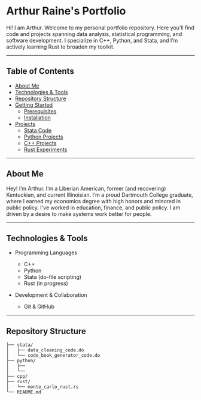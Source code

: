 # Arthur Raine's Portfolio
<p>Hi! I am Arthur. Welcome to my personal portfolio repository. Here you’ll find code and projects spanning data analysis, statistical programming, and software development. I specialize in C++, Python, and Stata, and I’m actively learning Rust to broaden my toolkit.</p>

---
## Table of Contents
- [About Me](#about-me)  
- [Technologies & Tools](#technologies--tools)  
- [Repository Structure](#project-structure)  
- [Getting Started](#getting-started)  
  - [Prerequisites](#prerequisites)  
  - [Installation](#installation)  
- [Projects](#projects)  
  - [Stata Code](#stata-code)  
  - [Python Projects](#python-projects)  
  - [C++ Projects](#c-projects)  
  - [Rust Experiments](#rust-experiments)  

---
## About Me
<p>Hey! I’m Arthur. I’m a Liberian American, former (and recovering) Kentuckian, and current Illinoisian. I’m a proud Dartmouth College graduate, where I earned my economics degree with high honors and minored in public policy. I've worked in education, finance, and public policy. I am driven by a desire to make systems work better for people.</p>

---
## Technologies & Tools
- Programming Languages  
  - C++  
  - Python  
  - Stata (do-file scripting)  
  - Rust (in progress)  

- Development & Collaboration  
  - Git & GitHub    
---
## Repository Structure

```plaintext
├── stata/
│   ├── data_cleaning_code.do
│   └── code_book_generator_code.do
├── python/
│   ├── 
│   └── 
├── cpp/
├── rust/
│   └── monte_carlo_rust.rs
└── README.md
